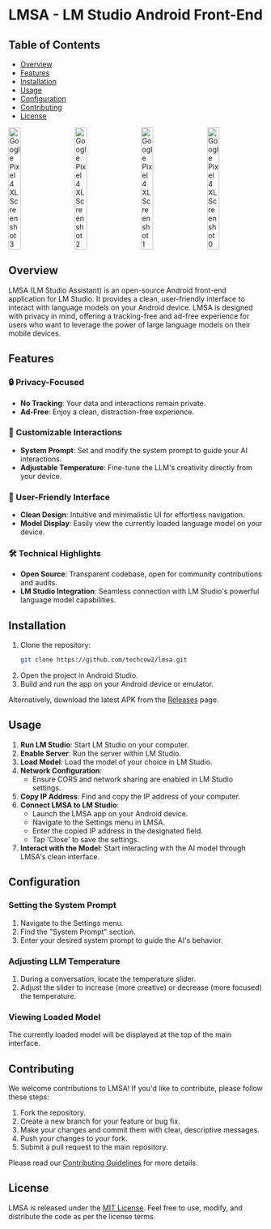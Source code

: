 # LMSA - LM Studio Android Front-End

## Table of Contents

- [Overview](#overview)
- [Features](#features)
- [Installation](#installation)
- [Usage](#usage)
- [Configuration](#configuration)
- [Contributing](#contributing)
- [License](#license)


<div style="display: flex; justify-content: space-between; gap: 10px;">
    <img src="https://github.com/user-attachments/assets/23b6236b-980e-443c-afc9-b974029bcc8a" alt="Google Pixel 4 XL Screenshot 3" style="width: 22%; height: auto;">
    <img src="https://github.com/user-attachments/assets/dd665c56-4639-440d-8826-eb0813117304" alt="Google Pixel 4 XL Screenshot 2" style="width: 22%; height: auto;">
    <img src="https://github.com/user-attachments/assets/85e275f3-62fa-4143-9fa2-1cade83031c5" alt="Google Pixel 4 XL Screenshot 1" style="width: 22%; height: auto;">
    <img src="https://github.com/user-attachments/assets/b3640a20-a180-4a37-94ae-53c6020ca03b" alt="Google Pixel 4 XL Screenshot 0" style="width: 22%; height: auto;">
</div>

## Overview

LMSA (LM Studio Assistant) is an open-source Android front-end application for LM Studio. It provides a clean, user-friendly interface to interact with language models on your Android device. LMSA is designed with privacy in mind, offering a tracking-free and ad-free experience for users who want to leverage the power of large language models on their mobile devices.

## Features

### 🔒 Privacy-Focused

- **No Tracking**: Your data and interactions remain private.
- **Ad-Free**: Enjoy a clean, distraction-free experience.

### 💬 Customizable Interactions

- **System Prompt**: Set and modify the system prompt to guide your AI interactions.
- **Adjustable Temperature**: Fine-tune the LLM's creativity directly from your device.

### 📱 User-Friendly Interface

- **Clean Design**: Intuitive and minimalistic UI for effortless navigation.
- **Model Display**: Easily view the currently loaded language model on your device.

### 🛠 Technical Highlights

- **Open Source**: Transparent codebase, open for community contributions and audits.
- **LM Studio Integration**: Seamless connection with LM Studio's powerful language model capabilities.

## Installation

1. Clone the repository:
   ```bash
   git clone https://github.com/techcow2/lmsa.git
1. Open the project in Android Studio.
2. Build and run the app on your Android device or emulator.

Alternatively, download the latest APK from the [Releases](https://github.com/yourusername/LMSA/releases) page.

## Usage

1. **Run LM Studio**: Start LM Studio on your computer.
2. **Enable Server**: Run the server within LM Studio.
3. **Load Model**: Load the model of your choice in LM Studio.
4. **Network Configuration**:
   - Ensure CORS and network sharing are enabled in LM Studio settings.
5. **Copy IP Address**: Find and copy the IP address of your computer.
6. **Connect LMSA to LM Studio**:
   - Launch the LMSA app on your Android device.
   - Navigate to the Settings menu in LMSA.
   - Enter the copied IP address in the designated field.
   - Tap 'Close' to save the settings.
7. **Interact with the Model**: Start interacting with the AI model through LMSA's clean interface.

## Configuration

### Setting the System Prompt

1. Navigate to the Settings menu.
2. Find the "System Prompt" section.
3. Enter your desired system prompt to guide the AI's behavior.

### Adjusting LLM Temperature

1. During a conversation, locate the temperature slider.
2. Adjust the slider to increase (more creative) or decrease (more focused) the temperature.

### Viewing Loaded Model

The currently loaded model will be displayed at the top of the main interface.

## Contributing

We welcome contributions to LMSA! If you'd like to contribute, please follow these steps:

1. Fork the repository.
2. Create a new branch for your feature or bug fix.
3. Make your changes and commit them with clear, descriptive messages.
4. Push your changes to your fork.
5. Submit a pull request to the main repository.

Please read our [Contributing Guidelines](CONTRIBUTING.md) for more details.

## License

LMSA is released under the [MIT License](LICENSE.md). Feel free to use, modify, and distribute the code as per the license terms.
